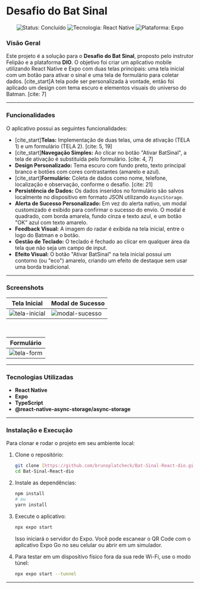 # Desafio do Bat Sinal

<p align="center">
  <img src="https://img.shields.io/badge/Status-Concluído-green" alt="Status: Concluído" />
  <img src="https://img.shields.io/badge/Tecnologia-React_Native-blue" alt="Tecnologia: React Native" />
  <img src="https://img.shields.io/badge/Plataforma-Expo-lightgrey" alt="Plataforma: Expo" />
</p>

### Visão Geral

Este projeto é a solução para o **Desafio do Bat Sinal**, proposto pelo instrutor Felipão e a plataforma **DIO**. O objetivo foi criar um aplicativo mobile utilizando React Native e Expo com duas telas principais: uma tela inicial com um botão para ativar o sinal e uma tela de formulário para coletar dados. [cite_start]A tela pode ser personalizada à vontade, então foi aplicado um design com tema escuro e elementos visuais do universo do Batman. [cite: 7]

---

### Funcionalidades

O aplicativo possui as seguintes funcionalidades:

* [cite_start]**Telas:** Implementação de duas telas, uma de ativação (TELA 1) e um formulário (TELA 2). [cite: 5, 19]
* [cite_start]**Navegação Simples:** Ao clicar no botão "Ativar BatSinal", a tela de ativação é substituída pelo formulário. [cite: 4, 7]
* **Design Personalizado:** Tema escuro com fundo preto, texto principal branco e botões com cores contrastantes (amarelo e azul).
* [cite_start]**Formulário:** Coleta de dados como nome, telefone, localização e observação, conforme o desafio. [cite: 21]
* **Persistência de Dados:** Os dados inseridos no formulário são salvos localmente no dispositivo em formato JSON utilizando `AsyncStorage`.
* **Alerta de Sucesso Personalizado:** Em vez do alerta nativo, um modal customizado é exibido para confirmar o sucesso do envio. O modal é quadrado, com borda amarela, fundo cinza e texto azul, e um botão "OK" azul com texto amarelo.
* **Feedback Visual:** A imagem do radar é exibida na tela inicial, entre o logo do Batman e o botão.
* **Gestão de Teclado:** O teclado é fechado ao clicar em qualquer área da tela que não seja um campo de input.
* **Efeito Visual:** O botão "Ativar BatSinal" na tela inicial possui um contorno (ou "eco") amarelo, criando um efeito de destaque sem usar uma borda tradicional.

---

### Screenshots

| Tela Inicial                               | Modal de Sucesso                              |
| ------------------------------------------ | --------------------------------------------- |
| ![tela-inicial](https://github.com/brunoplatcheck/Bat-Sinal-React-dio/main/assets/tela-inicial.jpeg?raw=true) | ![modal-sucesso](https://github.com/brunoplatcheck/Bat-Sinal-React-dio/main/assets/modal-sucesso.jpeg?raw=true) |

<br/>

| Formulário |
|:---:|
| ![tela-form](https://github.com/brunoplatcheck/Bat-Sinal-React-dio/main/assets/tela-form.jpeg?raw=true) |

---

### Tecnologias Utilizadas

* **React Native**
* **Expo**
* **TypeScript**
* **@react-native-async-storage/async-storage**

---

### Instalação e Execução

Para clonar e rodar o projeto em seu ambiente local:

1.  Clone o repositório:
    ```bash
    git clone [https://github.com/brunoplatcheck/Bat-Sinal-React-dio.git](https://github.com/brunoplatcheck/Bat-Sinal-React-dio.git)
    cd Bat-Sinal-React-dio
    ```

2.  Instale as dependências:
    ```bash
    npm install
    # ou
    yarn install
    ```

3.  Execute o aplicativo:
    ```bash
    npx expo start
    ```
    Isso iniciará o servidor do Expo. Você pode escanear o QR Code com o aplicativo Expo Go no seu celular ou abrir em um simulador.

4.  Para testar em um dispositivo físico fora da sua rede Wi-Fi, use o modo túnel:
    ```bash
    npx expo start --tunnel
    ```

---


